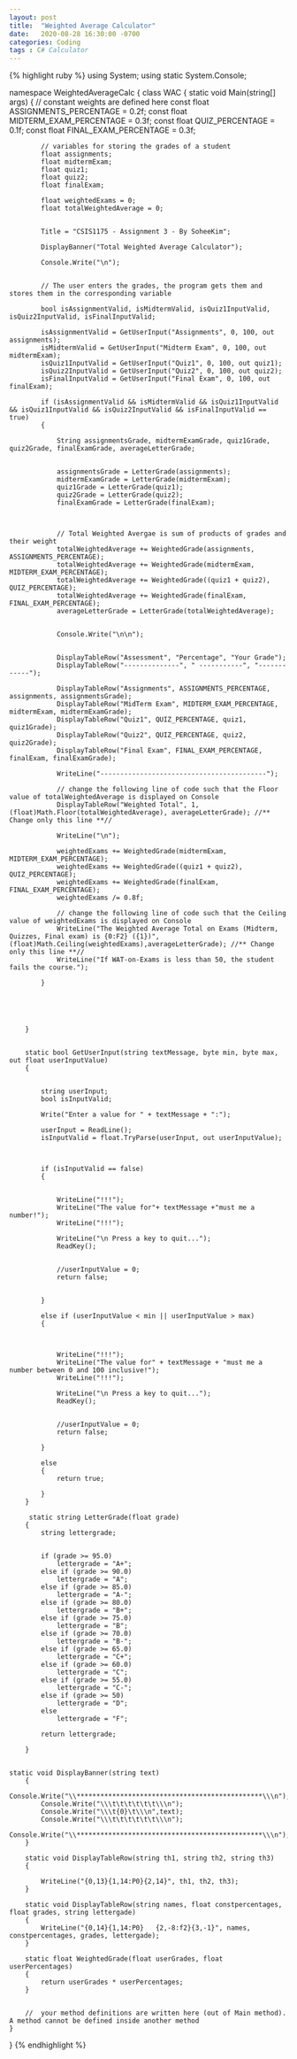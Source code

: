 ```yaml
---
layout: post
title:  "Weighted Average Calculator"
date:   2020-08-28 16:30:00 -0700
categories: Coding
tags : C# Calculator
---
```


{% highlight ruby %}
using System;
using static System.Console;

namespace WeightedAverageCalc
{
    class WAC
    {
        static void Main(string[] args)
        {
            // constant weights are defined here
            const float ASSIGNMENTS_PERCENTAGE = 0.2f;
            const float MIDTERM_EXAM_PERCENTAGE = 0.3f;
            const float QUIZ_PERCENTAGE = 0.1f;
            const float FINAL_EXAM_PERCENTAGE = 0.3f;

            // variables for storing the grades of a student
            float assignments;
            float midtermExam;
            float quiz1;
            float quiz2;
            float finalExam;

            float weightedExams = 0;
            float totalWeightedAverage = 0;


            Title = "CSIS1175 - Assignment 3 - By SoheeKim";

            DisplayBanner("Total Weighted Average Calculator");

            Console.Write("\n");
        

            // The user enters the grades, the program gets them and stores them in the corresponding variable

            bool isAssignmentValid, isMidtermValid, isQuiz1InputValid, isQuiz2InputValid, isFinalInputValid;

            isAssignmentValid = GetUserInput("Assignments", 0, 100, out assignments);
            isMidtermValid = GetUserInput("Midterm Exam", 0, 100, out midtermExam);
            isQuiz1InputValid = GetUserInput("Quiz1", 0, 100, out quiz1);
            isQuiz2InputValid = GetUserInput("Quiz2", 0, 100, out quiz2);
            isFinalInputValid = GetUserInput("Final Exam", 0, 100, out finalExam);

            if (isAssignmentValid && isMidtermValid && isQuiz1InputValid && isQuiz1InputValid && isQuiz2InputValid && isFinalInputValid == true)
            {

                String assignmentsGrade, midtermExamGrade, quiz1Grade, quiz2Grade, finalExamGrade, averageLetterGrade;


                assignmentsGrade = LetterGrade(assignments);
                midtermExamGrade = LetterGrade(midtermExam);
                quiz1Grade = LetterGrade(quiz1);
                quiz2Grade = LetterGrade(quiz2);
                finalExamGrade = LetterGrade(finalExam);

                

                // Total Weighted Avergae is sum of products of grades and their weight
                totalWeightedAverage += WeightedGrade(assignments, ASSIGNMENTS_PERCENTAGE);
                totalWeightedAverage += WeightedGrade(midtermExam, MIDTERM_EXAM_PERCENTAGE);
                totalWeightedAverage += WeightedGrade((quiz1 + quiz2), QUIZ_PERCENTAGE);
                totalWeightedAverage += WeightedGrade(finalExam, FINAL_EXAM_PERCENTAGE);
                averageLetterGrade = LetterGrade(totalWeightedAverage);


                Console.Write("\n\n");
                

                DisplayTableRow("Assessment", "Percentage", "Your Grade");
                DisplayTableRow("--------------", " -----------", "------------");

                DisplayTableRow("Assignments", ASSIGNMENTS_PERCENTAGE, assignments, assignmentsGrade);
                DisplayTableRow("MidTerm Exam", MIDTERM_EXAM_PERCENTAGE, midtermExam, midtermExamGrade);
                DisplayTableRow("Quiz1", QUIZ_PERCENTAGE, quiz1, quiz1Grade);
                DisplayTableRow("Quiz2", QUIZ_PERCENTAGE, quiz2, quiz2Grade);
                DisplayTableRow("Final Exam", FINAL_EXAM_PERCENTAGE, finalExam, finalExamGrade);

                WriteLine("------------------------------------------");

                // change the following line of code such that the Floor value of totalWeightedAverage is displayed on Console
                DisplayTableRow("Weighted Total", 1, (float)Math.Floor(totalWeightedAverage), averageLetterGrade); //** Change only this line **//

                WriteLine("\n");

                weightedExams += WeightedGrade(midtermExam, MIDTERM_EXAM_PERCENTAGE);
                weightedExams += WeightedGrade((quiz1 + quiz2), QUIZ_PERCENTAGE);
                weightedExams += WeightedGrade(finalExam, FINAL_EXAM_PERCENTAGE);
                weightedExams /= 0.8f;

                // change the following line of code such that the Ceiling value of weightedExams is displayed on Console
                WriteLine("The Weighted Average Total on Exams (Midterm, Quizzes, Final exam) is {0:F2} ({1})", (float)Math.Ceiling(weightedExams),averageLetterGrade); //** Change only this line **//
                WriteLine("If WAT-on-Exams is less than 50, the student fails the course.");

            }

            
                
            

        }


        static bool GetUserInput(string textMessage, byte min, byte max, out float userInputValue)
        {


            string userInput;
            bool isInputValid;

            Write("Enter a value for " + textMessage + ":");

            userInput = ReadLine();
            isInputValid = float.TryParse(userInput, out userInputValue);



            if (isInputValid == false)
            {

               
                WriteLine("!!!");
                WriteLine("The value for"+ textMessage +"must me a number!");
                WriteLine("!!!");

                WriteLine("\n Press a key to quit...");
                ReadKey();


                //userInputValue = 0;
                return false;


            }

            else if (userInputValue < min || userInputValue > max)
            {



                WriteLine("!!!");
                WriteLine("The value for" + textMessage + "must me a number between 0 and 100 inclusive!");
                WriteLine("!!!");

                WriteLine("\n Press a key to quit...");
                ReadKey();


                //userInputValue = 0;
                return false;

            }

            else
            {
                return true;

            }
        }

         static string LetterGrade(float grade)
        {
            string lettergrade;
            

            if (grade >= 95.0)
                lettergrade = "A+";
            else if (grade >= 90.0)
                lettergrade = "A";
            else if (grade >= 85.0)
                lettergrade = "A-";
            else if (grade >= 80.0)
                lettergrade = "B+";
            else if (grade >= 75.0)
                lettergrade = "B";
            else if (grade >= 70.0)
                lettergrade = "B-";
            else if (grade >= 65.0)
                lettergrade = "C+";
            else if (grade >= 60.0)
                lettergrade = "C";
            else if (grade >= 55.0)
                lettergrade = "C-";
            else if (grade >= 50)
                lettergrade = "D";
            else
                lettergrade = "F";

            return lettergrade;

        }


    static void DisplayBanner(string text)
        {
            Console.Write("\\***********************************************\\\n");
            Console.Write("\\\t\t\t\t\t\t\\\n");
            Console.Write("\\\t{0}\t\\\n",text);
            Console.Write("\\\t\t\t\t\t\t\\\n");
            Console.Write("\\***********************************************\\\n");
        }

        static void DisplayTableRow(string th1, string th2, string th3)
        {
            
            WriteLine("{0,13}{1,14:P0}{2,14}", th1, th2, th3);
        }

        static void DisplayTableRow(string names, float constpercentages, float grades, string lettergade)
        {
            WriteLine("{0,14}{1,14:P0}   {2,-8:f2}{3,-1}", names, constpercentages, grades, lettergade);
        }

        static float WeightedGrade(float userGrades, float userPercentages)
        {
            return userGrades * userPercentages;
        }


        //  your method definitions are written here (out of Main method). A method cannot be defined inside another method
    }
}
{% endhighlight %}

[jekyll-docs]: https://jekyllrb.com/docs/home
[jekyll-gh]:   https://github.com/jekyll/jekyll
[jekyll-talk]: https://talk.jekyllrb.com/
